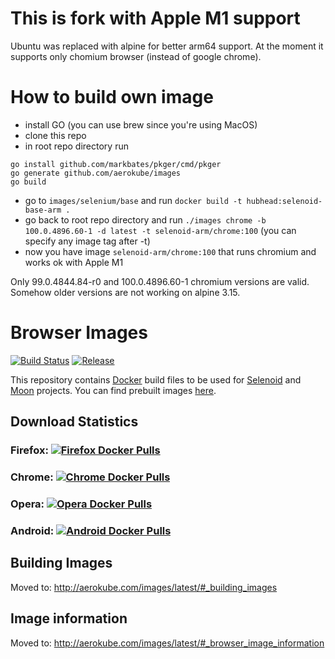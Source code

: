 # This is fork with Apple M1 support
Ubuntu was replaced with alpine for better arm64 support. At the moment it  supports only chomium browser (instead of google chrome).
# How to build own image
* install GO (you can use brew since you're using MacOS)
* clone this repo
* in root repo directory run
```
go install github.com/markbates/pkger/cmd/pkger
go generate github.com/aerokube/images
go build
```
* go to `images/selenium/base` and run `docker build -t hubhead:selenoid-base-arm .`
* go back to root repo directory and run `./images chrome -b 100.0.4896.60-1 -d latest -t selenoid-arm/chrome:100` (you can specify any image tag after -t)
* now you have image `selenoid-arm/chrome:100` that runs chromium and works ok with Apple M1

Only 99.0.4844.84-r0 and 100.0.4896.60-1 chromium versions are valid. Somehow older versions are not working on alpine 3.15.


# Browser Images
[![Build Status](https://github.com/aerokube/images/workflows/build/badge.svg)](https://github.com/aerokube/images/actions?query=workflow%3Abuild)
[![Release](https://img.shields.io/github/release/aerokube/images.svg)](https://github.com/aerokube/images/releases/latest)

This repository contains [Docker](http://docker.com/) build files to be used for [Selenoid](http://github.com/aerokube/selenoid) and [Moon](http://github.com/aerokube/moon) projects. You can find prebuilt images [here](https://hub.docker.com/u/selenoid/).

## Download Statistics

### Firefox: [![Firefox Docker Pulls](https://img.shields.io/docker/pulls/selenoid/firefox.svg)](https://hub.docker.com/r/selenoid/firefox)

### Chrome: [![Chrome Docker Pulls](https://img.shields.io/docker/pulls/selenoid/chrome.svg)](https://hub.docker.com/r/selenoid/chrome)

### Opera: [![Opera Docker Pulls](https://img.shields.io/docker/pulls/selenoid/opera.svg)](https://hub.docker.com/r/selenoid/opera)

### Android: [![Android Docker Pulls](https://img.shields.io/docker/pulls/selenoid/android.svg)](https://hub.docker.com/r/selenoid/android)

## Building Images

Moved to: http://aerokube.com/images/latest/#_building_images

## Image information
Moved to: http://aerokube.com/images/latest/#_browser_image_information
